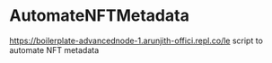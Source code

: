 # AutomateNFTMetadata
https://boilerplate-advancednode-1.arunjith-offici.repl.co/le script to automate NFT metadata
